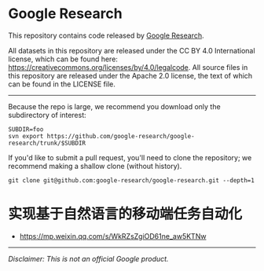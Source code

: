 # Google Research

This repository contains code released by
[Google Research](https://research.google).

All datasets in this repository are released under the CC BY 4.0 International
license, which can be found here:
https://creativecommons.org/licenses/by/4.0/legalcode.  All source files in this
repository are released under the Apache 2.0 license, the text of which can be
found in the LICENSE file.

---

Because the repo is large, we recommend you download only the subdirectory of
interest:

```
SUBDIR=foo
svn export https://github.com/google-research/google-research/trunk/$SUBDIR
```

If you'd like to submit a pull request, you'll need to clone the repository;
we recommend making a shallow clone (without history).

```
git clone git@github.com:google-research/google-research.git --depth=1
```

# 实现基于自然语言的移动端任务自动化
* https://mp.weixin.qq.com/s/WkRZsZgiOD61ne_aw5KTNw

---

*Disclaimer: This is not an official Google product.*
